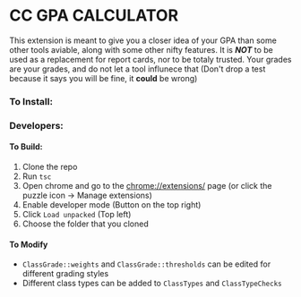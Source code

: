 # CC GPA CALCULATOR

This extension is meant to give you a closer idea of your GPA than some other tools aviable, along with some other nifty features. It is **_NOT_** to be used as a replacement for report cards, nor to be totaly trusted. Your grades are your grades, and do not let a tool influnece that (Don't drop a test because it says you will be fine, it **could** be wrong)

### To Install:

### Developers:

#### To Build:

1. Clone the repo
2. Run `tsc`
3. Open chrome and go to the [chrome://extensions/](extensions) page (or click the puzzle icon -> Manage extensions)
4. Enable developer mode (Button on the top right)
5. Click `Load unpacked` (Top left)
6. Choose the folder that you cloned

#### To Modify

-   `ClassGrade::weights` and `ClassGrade::thresholds` can be edited for different grading styles
-   Different class types can be added to `ClassTypes` and `ClassTypeChecks`
